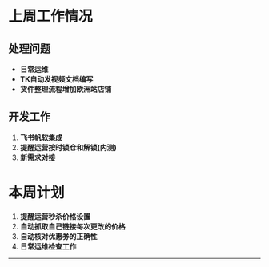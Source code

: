 # 上周工作情况
## **处理问题**
- **日常运维**
- **TK自动发视频文档编写**
- **货件整理流程增加欧洲站店铺**

## **开发工作**
1. **飞书帆软集成**
2. **提醒运营按时锁仓和解锁(内测)**
3. **新需求对接**


# 本周计划
1. **提醒运营秒杀价格设置**
2. **自动抓取自己链接每次更改的价格**
3. **自动核对优惠券的正确性**
4. **日常运维检查工作**
---
